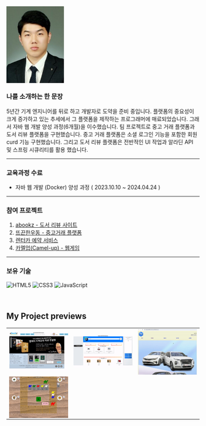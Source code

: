 <img align="center" src="https://github.com/WoongJaeCho/WoongJaeCho/blob/main/upload/증명사진.jpg?raw=true" width="150px"/>
<br>

### 나를 소개하는 한 문장 
5년간 기계 엔지니어를 뒤로 하고 개발자로 도약을 준비 중입니다. 플랫폼의 중요성이 크게 증가하고 있는 추세에서 그 플랫폼을 제작하는 프로그래머에 매료되었습니다. 그래서 자바 웹 개발 양성 과정(6개월)을 이수했습니다. 팀 프로젝트로 중고 거래 플랫폼과 도서 리뷰 플랫폼을 구현했습니다. 중고 거래 플랫폼은 소셜 로그인 기능을 포함한 회원curd 기능 구현했습니다. 그리고 도서 리뷰 플랫폼은 전반적인 UI 작업과 알라딘 API 및 스프링 시큐리티를 활용 했습니다. 

--- 

### 교육과정 수료 
* 자바 웹 개발 (Docker) 양성 과정 ( 2023.10.10 ~ 2024.04.24 )

---

### 참여 프로젝트 
1. [abookz - 도서 리뷰 사이트](https://github.com/WoongJaeCho/abookz.git)
2. [뜨끈한우동 - 중고거래 플랫폼](https://github.com/ChoiSeoungH/HotUdon.git)
3. [렌터카 예약 서비스](https://github.com/WoongJaeCho/RentcarMVC.git)
4. [카멜업(Camel-up) - 웹게임](https://github.com/WoongJaeCho/Camel-UP.git)

---

### 보유 기술 

![HTML5](https://img.shields.io/badge/-HTML5-F05032?style=for-the-badge&logo=html5&logoColor=ffffff)
![CSS3](https://img.shields.io/badge/-CSS3-007ACC?style=for-the-badge&logo=css3)
![JavaScript](https://img.shields.io/badge/-JavaScript-%23F7DF1C?style=for-the-badge&logo=javascript&logoColor=000000&labelColor=%23F7DF1C&color=%23FFCE5A)


<br>

<h2> My Project previews </h2>
<table>
  <tbody>
    <tr>
      <td>
        <a href="#" title="프로젝트1">
          <img align="center" src="https://github.com/WoongJaeCho/WoongJaeCho/blob/main/upload/abookz.gif?raw=true" width="300px" >
        </a>
      </td>
      <td>
      <a href="#" title="프로젝트2">
          <img align="center" src="https://github.com/WoongJaeCho/WoongJaeCho/blob/main/upload/hotudon.gif?raw=true" width="300px" >
        </a>
      </td>
      <td>
       <a href="#" title="프로젝트3">
          <img align="center" src="https://github.com/WoongJaeCho/WoongJaeCho/blob/main/upload/rentercar.gif?raw=true" width="300px" >
        </a>
      </td>
    </tr>
    <tr>
      <td>
        <a href="#" title="프로젝트4">
          <img align="center" src="https://github.com/WoongJaeCho/WoongJaeCho/blob/main/upload/Camel-up.gif?raw=true" width="300px" >
        </a>
      </td>
    </tr>
  </tbody>
</table>

<br/>
<br/>
